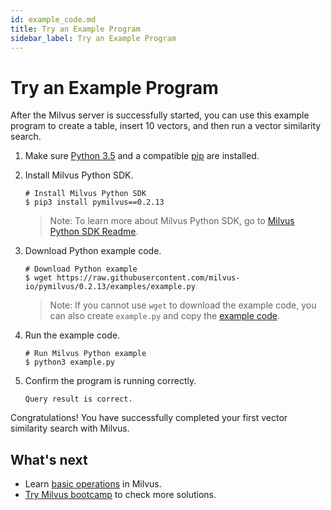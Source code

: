```yaml
---
id: example_code.md
title: Try an Example Program
sidebar_label: Try an Example Program
---
```


# Try an Example Program

After the Milvus server is successfully started, you can use this example program to create a table, insert 10 vectors, and then run a vector similarity search.

1. Make sure [Python 3.5](https://www.python.org/downloads/) and a compatible [pip](https://pip.pypa.io/en/stable/installing/) are installed.

2. Install Milvus Python SDK.

   ```shell
   # Install Milvus Python SDK
   $ pip3 install pymilvus==0.2.13
   ```

   > Note: To learn more about Milvus Python SDK, go to [Milvus Python SDK Readme](https://github.com/milvus-io/pymilvus/blob/master/README.md).

3. Download Python example code.

   ```shell
   # Download Python example
   $ wget https://raw.githubusercontent.com/milvus-io/pymilvus/0.2.13/examples/example.py
   ```
   
    > Note: If you cannot use `wget` to download the example code, you can also create `example.py` and copy the [example code](https://github.com/milvus-io/pymilvus/blob/0.2.13/examples/example.py).
   
4. Run the example code.

   ```shell
   # Run Milvus Python example
   $ python3 example.py
   ```

5. Confirm the program is running correctly.

   ```shell
   Query result is correct.
   ```

Congratulations! You have successfully completed your first vector similarity search with Milvus.

## What's next

- Learn [basic operations](../milvus_operation.md) in Milvus.
- [Try Milvus bootcamp](https://github.com/milvus-io/bootcamp) to check more solutions.

